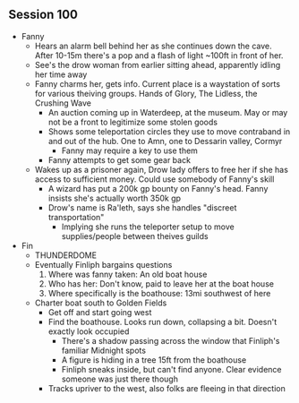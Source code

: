 ## Session 100
* Fanny
  * Hears an alarm bell behind her as she continues down the cave. After 10-15m there's a pop and a flash of light ~100ft in front of her.
  * See's the drow woman from earlier sitting ahead, apparently idling her time away
  * Fanny charms her, gets info. Current place is a waystation of sorts for various theiving groups. Hands of Glory, The Lidless, the Crushing Wave
    * An auction coming up in Waterdeep, at the museum. May or may not be a front to legitimize some stolen goods
    * Shows some teleportation circles they use to move contraband in and out of the hub. One to Amn, one to Dessarin valley, Cormyr
      * Fanny may require a key to use them
    * Fanny attempts to get some gear back
  * Wakes up as a prisoner again, Drow lady offers to free her if she has access to sufficient money. Could use somebody of Fanny's skill
    * A wizard has put a 200k gp bounty on Fanny's head. Fanny insists she's actually worth 350k gp
    * Drow's name is Ra'leth, says she handles "discreet transportation"
      * Implying she runs the teleporter setup to move supplies/people between theives guilds
* Fin
  * THUNDERDOME
  * Eventually Finliph bargains questions
    1. Where was fanny taken: An old boat house
    2. Who has her: Don't know, paid to leave her at the boat house
    3. Where specifically is the boathouse: 13mi southwest of here
  * Charter boat south to Golden Fields
    * Get off and start going west
    * Find the boathouse. Looks run down, collapsing a bit. Doesn't exactly look occupied
      * There's a shadow passing across the window that Finliph's familiar Midnight spots
      * A figure is hiding in a tree 15ft from the boathouse
      * Finliph sneaks inside, but can't find anyone. Clear evidence someone was just there though
    * Tracks upriver to the west, also folks are fleeing in that direction